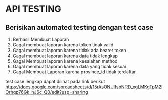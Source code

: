 # API TESTING

## Berisikan automated testing dengan test case
1. Berhasil Membuat Laporan
2. Gagal membuat laporan karena token tidak valid
3. Gagal membuat laporan karena tidak ada bearer token
4. Gagal membuat laporan karena data tidak lengkap
5. Gagal Membuat laporan karena kesalahan method
6. Gagal membuat laporan karena data yang tidak sesuai
7. Gagal Membuat Laporan karena province_id tidak terdaftar

test case lengkap dapat dilihat pada link berikut
https://docs.google.com/spreadsheets/d/15rAsONUlfsbNRD_xgLMKgTpM2IOrhqp76Gk_hJ6c_Q0/edit?usp=sharing
